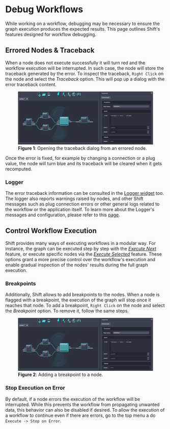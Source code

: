 # Debug Workflows

While working on a workflow, debugging may be necessary to ensure the graph execution produces the expected results. This page outlines Shift's features designed for workflow debugging.


## Errored Nodes & Traceback

When a node does not execute successfully it will turn red and the workflow execution will be interrupted. In such case, the node will store the traceback generated by the error. To inspect the traceback, `Right Click` on the node and select the *Traceback* option. This will pop up a dialog with the error traceback content. 

<figure>
      <img src="images/traceback.gif" alt="Traceback">
      <figcaption><b>Figure 1</b>: Opening the traceback dialog from an errored node.</figcaption>
</figure>


Once the error is fixed, for example by changing a connection or a plug value, the node will turn blue and its traceback will be cleared when it gets recomputed. 


### Logger

The error traceback information can be consulted in the [Logger widget](ui_overview#the-logger) too. The logger also reports warnings raised by nodes, and other Shift messages such as plug connection errors or other general logs related to the workflow or the application itself. 
To learn more about the Logger's messages and configuration, please refer to this [page](../../reference/logger.md). 


## Control Workflow Execution

Shift provides many ways of executing workflows in a modular way. For instance, the graph can be executed step by step with the [*Execute Next*](execute#execute-next) feature, or execute specific nodes via the [*Execute Selected*](execute#execute-selected) feature. These options grant a more precise control over the workflow's execution and enable gradual inspection of the nodes' results during the full graph execution.


### Breakpoints

Additionally, Shift allows to add breakpoints to the nodes. When a node is flagged with a breakpoint, the execution of the graph will stop once it reaches that node. To add a breakpoint, `Right Click` on the node and select the *Breakpoint* option. To remove it, follow the same steps. 

<figure>
      <img src="images/breakpoint.gif" alt="Breakpoint">
      <figcaption><b>Figure 2</b>: Adding a breakpoint to a node. </figcaption>
</figure>

### Stop Execution on Error

By default, if a node errors the execution of the workflow will be interrupted. While this prevents the workflow from propagating unwanted data, this behavior can also be disabled if desired. 
To allow the execution of a workflow to continue even if there are errors, go to the top menu a do `Execute -> Stop on Error`. 
